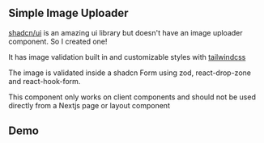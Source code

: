 ## Simple Image Uploader

[shadcn/ui](https://ui.shadcn.com/) is an amazing ui library but doesn't have an image uploader component. So I created one!

It has image validation built in and customizable styles with [tailwindcss](https://tailwindcss.com/)

The image is validated inside a shadcn Form using zod, react-drop-zone and react-hook-form.

This component only works on client components and should not be used directly from a Nextjs page or layout component

## Demo
